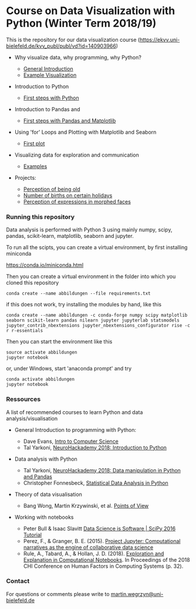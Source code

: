 # Course on Data Visualization with Python (Winter Term 2018/19)

This is the repository for our data visualization course (https://ekvv.uni-bielefeld.de/kvv_publ/publ/vd?id=140903966)

- Why visualize data, why programming, why Python?  
    - [General Introduction](notebooks/01_general_introduction.ipynb)  
    - [Example Visualization](notebooks/01_dinosaur_dozen_example.ipynb)   
- Introduction to Python  
    - [First steps with Python](notebooks/02_intro_to_python.ipynb)  
- Introduction to Pandas and
    - [First steps with Pandas and Matplotlib](notebooks/03_intro_to_pandas.ipynb)  
- Using 'for' Loops and Plotting with Matplotlib and Seaborn
    - [First plot](notebooks/04_annotated_scatterplot.ipynb)
- Visualizing data for exploration and communication
    - [Examples](notebooks/05_exploring_and_communicating.ipynb)  

- Projects:
    - [Perception of being old](notebooks/age_project_example.ipynb)
    - [Number of births on certain holidays](notebooks/birthDates_project.ipynb)
    - [Perception of expressions in morphed faces](notebooks/face_project.ipynb)
    
### Running this repository

Data analysis is performed with Python 3 using mainly numpy, scipy, pandas, scikit-learn, matplotlib, seaborn and jupyter.

To run all the scipts, you can create a virtual environment, by first installing miniconda  
  
https://conda.io/miniconda.html  

Then you can create a virtual environment in the folder into which you cloned this repository

```shell
conda create --name abbildungen --file requirements.txt
```

if this does not work, try installing the modules by hand, like this


```shell
conda create --name abbildungen -c conda-forge numpy scipy matplotlib seaborn scikit-learn pandas nilearn jupyter jupyterlab statsmodels jupyter_contrib_nbextensions jupyter_nbextensions_configurator rise -c r r-essentials

```


Then you can start the environment like this


```shell
source activate abbildungen
jupyter notebook
```

or, under Windows, start 'anaconda prompt' and try

```shell
conda activate abbildungen
jupyter notebook
```

### Ressources

A list of recommended courses to learn Python and data analysis/visualisation  

- General Introduction to programming with Python:
    - Dave Evans, [Intro to Computer Science](https://eu.udacity.com/course/intro-to-computer-science--cs101)
    - Tal Yarkoni, [NeuroHackademy 2018: Introduction to Python](https://youtu.be/d1QZU-ZPOm0)

- Data analysis with Python
    - Tal Yarkoni, [NeuroHackademy 2018: Data manipulation in Python and Pandas](https://youtu.be/dHBPbBNsKKk)
    - Christopher Fonnesbeck, [Statistical Data Analysis in Python](https://youtu.be/DXPwSiRTxYY)

- Theory of data visualisation
    - Bang Wong, Martin Krzywinski, et al. [Points of View](http://blogs.nature.com/methagora/2013/07/data-visualization-points-of-view.html)

- Working with notebooks
    - Peter Bull & Isaac Slavitt [Data Science is Software | SciPy 2016 Tutorial](https://youtu.be/EKUy0TSLg04)
    - Perez, F., & Granger, B. E. (2015). [Project Jupyter: Computational narratives as the engine of collaborative data science](http://archive.ipython.org/JupyterGrantNarrative-2015.pdf)
    - Rule, A., Tabard, A., & Hollan, J. D. (2018). [Exploration and Explanation in Computational Notebooks](https://hal.archives-ouvertes.fr/hal-01676633/file/chi_2018_computational_notebooks_v32_hal.pdf). In Proceedings of the 2018 CHI Conference on Human Factors in Computing Systems (p. 32).

### Contact

For questions or comments please write to [martin.wegrzyn@uni-bielefeld.de](mailto:martin.wegrzyn@uni-bielefeld.de)

